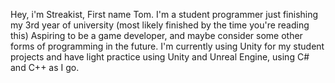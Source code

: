 Hey, i'm Streakist, First name Tom.
I'm a student programmer just finishing my 3rd year of university (most likely finished by the time you're reading this)
Aspiring to be a game developer, and maybe consider some other forms of programming in the future.
I'm currently using Unity for my student projects and have light practice using Unity and Unreal Engine, using C# and C++ as I go.

<!---
Streakist/Streakist is a ✨ special ✨ repository because its `README.md` (this file) appears on your GitHub profile.
You can click the Preview link to take a look at your changes.
--->
